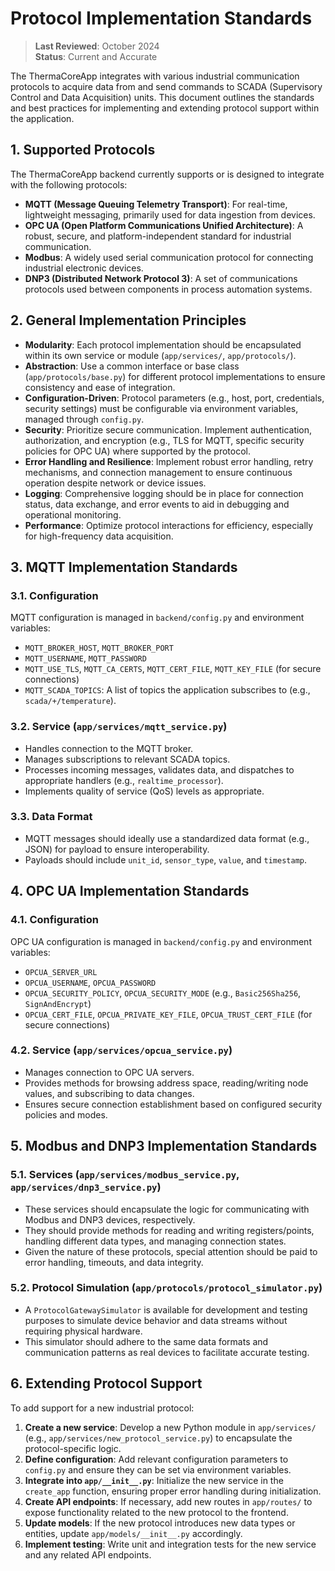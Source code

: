 # Protocol Implementation Standards

> **Last Reviewed**: October 2024  
> **Status**: Current and Accurate

The ThermaCoreApp integrates with various industrial communication protocols to acquire data from and send commands to SCADA (Supervisory Control and Data Acquisition) units. This document outlines the standards and best practices for implementing and extending protocol support within the application.

## 1. Supported Protocols

The ThermaCoreApp backend currently supports or is designed to integrate with the following protocols:

*   **MQTT (Message Queuing Telemetry Transport)**: For real-time, lightweight messaging, primarily used for data ingestion from devices.
*   **OPC UA (Open Platform Communications Unified Architecture)**: A robust, secure, and platform-independent standard for industrial communication.
*   **Modbus**: A widely used serial communication protocol for connecting industrial electronic devices.
*   **DNP3 (Distributed Network Protocol 3)**: A set of communications protocols used between components in process automation systems.

## 2. General Implementation Principles

*   **Modularity**: Each protocol implementation should be encapsulated within its own service or module (`app/services/`, `app/protocols/`).
*   **Abstraction**: Use a common interface or base class (`app/protocols/base.py`) for different protocol implementations to ensure consistency and ease of integration.
*   **Configuration-Driven**: Protocol parameters (e.g., host, port, credentials, security settings) must be configurable via environment variables, managed through `config.py`.
*   **Security**: Prioritize secure communication. Implement authentication, authorization, and encryption (e.g., TLS for MQTT, specific security policies for OPC UA) where supported by the protocol.
*   **Error Handling and Resilience**: Implement robust error handling, retry mechanisms, and connection management to ensure continuous operation despite network or device issues.
*   **Logging**: Comprehensive logging should be in place for connection status, data exchange, and error events to aid in debugging and operational monitoring.
*   **Performance**: Optimize protocol interactions for efficiency, especially for high-frequency data acquisition.

## 3. MQTT Implementation Standards

### 3.1. Configuration

MQTT configuration is managed in `backend/config.py` and environment variables:

*   `MQTT_BROKER_HOST`, `MQTT_BROKER_PORT`
*   `MQTT_USERNAME`, `MQTT_PASSWORD`
*   `MQTT_USE_TLS`, `MQTT_CA_CERTS`, `MQTT_CERT_FILE`, `MQTT_KEY_FILE` (for secure connections)
*   `MQTT_SCADA_TOPICS`: A list of topics the application subscribes to (e.g., `scada/+/temperature`).

### 3.2. Service (`app/services/mqtt_service.py`)

*   Handles connection to the MQTT broker.
*   Manages subscriptions to relevant SCADA topics.
*   Processes incoming messages, validates data, and dispatches to appropriate handlers (e.g., `realtime_processor`).
*   Implements quality of service (QoS) levels as appropriate.

### 3.3. Data Format

*   MQTT messages should ideally use a standardized data format (e.g., JSON) for payload to ensure interoperability.
*   Payloads should include `unit_id`, `sensor_type`, `value`, and `timestamp`.

## 4. OPC UA Implementation Standards

### 4.1. Configuration

OPC UA configuration is managed in `backend/config.py` and environment variables:

*   `OPCUA_SERVER_URL`
*   `OPCUA_USERNAME`, `OPCUA_PASSWORD`
*   `OPCUA_SECURITY_POLICY`, `OPCUA_SECURITY_MODE` (e.g., `Basic256Sha256`, `SignAndEncrypt`)
*   `OPCUA_CERT_FILE`, `OPCUA_PRIVATE_KEY_FILE`, `OPCUA_TRUST_CERT_FILE` (for secure connections)

### 4.2. Service (`app/services/opcua_service.py`)

*   Manages connection to OPC UA servers.
*   Provides methods for browsing address space, reading/writing node values, and subscribing to data changes.
*   Ensures secure connection establishment based on configured security policies and modes.

## 5. Modbus and DNP3 Implementation Standards

### 5.1. Services (`app/services/modbus_service.py`, `app/services/dnp3_service.py`)

*   These services should encapsulate the logic for communicating with Modbus and DNP3 devices, respectively.
*   They should provide methods for reading and writing registers/points, handling different data types, and managing connection states.
*   Given the nature of these protocols, special attention should be paid to error handling, timeouts, and data integrity.

### 5.2. Protocol Simulation (`app/protocols/protocol_simulator.py`)

*   A `ProtocolGatewaySimulator` is available for development and testing purposes to simulate device behavior and data streams without requiring physical hardware.
*   This simulator should adhere to the same data formats and communication patterns as real devices to facilitate accurate testing.

## 6. Extending Protocol Support

To add support for a new industrial protocol:

1.  **Create a new service**: Develop a new Python module in `app/services/` (e.g., `app/services/new_protocol_service.py`) to encapsulate the protocol-specific logic.
2.  **Define configuration**: Add relevant configuration parameters to `config.py` and ensure they can be set via environment variables.
3.  **Integrate into `app/__init__.py`**: Initialize the new service in the `create_app` function, ensuring proper error handling during initialization.
4.  **Create API endpoints**: If necessary, add new routes in `app/routes/` to expose functionality related to the new protocol to the frontend.
5.  **Update models**: If the new protocol introduces new data types or entities, update `app/models/__init__.py` accordingly.
6.  **Implement testing**: Write unit and integration tests for the new service and any related API endpoints.
